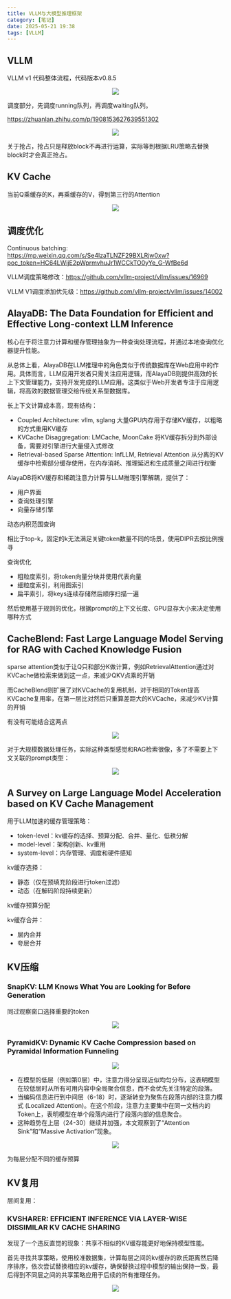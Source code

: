 ```yaml
---
title: VLLM与大模型推理框架
category: [笔记]
date: 2025-05-21 19:38
tags: [VLLM]
---
```


## VLLM

VLLM v1 代码整体流程，代码版本v0.8.5

<p align="center">
    <img src="/imgs/image-20250521194042.png"/>
</p>

调度部分，先调度running队列，再调度waiting队列。

https://zhuanlan.zhihu.com/p/1908153627639551302

<p align="center">
    <img src="/imgs/image-20250521201303.png"/>
</p>

关于抢占，抢占只是释放block不再进行运算，实际等到根据LRU策略去替换block时才会真正抢占。

## KV Cache

当前Q乘缓存的K，再乘缓存的V，得到第三行的Attention

<p align="center">
    <img src="/imgs/image-20250521194442.png"/>
</p>

## 调度优化

Continuous batching: https://mp.weixin.qq.com/s/Se4lzaTLNZF29BXLRjw0xw?poc_token=HC64LWijE2pWprmvhuJr1WCCkTO0yYe_G-WfBe6d

VLLM调度策略修改：https://github.com/vllm-project/vllm/issues/16969

VLLM V1调度添加优先级：https://github.com/vllm-project/vllm/issues/14002

## AlayaDB: The Data Foundation for Efficient and Effective Long-context LLM Inference

核心在于将注意力计算和缓存管理抽象为一种查询处理流程，并通过本地查询优化器提升性能。

从总体上看，AlayaDB在LLM推理中的角色类似于传统数据库在Web应用中的作用。具体而言，LLM应用开发者只需关注应用逻辑，而AlayaDB则提供高效的长上下文管理能力，支持开发完成的LLM应用。这类似于Web开发者专注于应用逻辑，将高效的数据管理交给传统关系型数据库。

长上下文计算成本高，现有结构：

- Coupled Architecture: vllm, sglang 大量GPU内存用于存储KV缓存，以粗略的方式重用KV缓存
- KVCache Disaggregation: LMCache, MoonCake 将KV缓存拆分到外部设备，需要对引擎进行大量侵入式修改
- Retrieval-based Sparse Attention: InfLLM, Retrieval Attention 从分离的KV缓存中检索部分缓存使用，在内存消耗、推理延迟和生成质量之间进行权衡

AlayaDB将KV缓存和稀疏注意力计算与LLM推理引擎解耦，提供了：

- 用户界面
- 查询处理引擎
- 向量存储引擎

动态内积范围查询

相比于top-k，固定的k无法满足关键token数量不同的场景，使用DIPR去按比例搜寻

查询优化

- 粗粒度索引，将token向量分块并使用代表向量
- 细粒度索引，利用图索引
- 扁平索引，将keys连续存储然后顺序扫描一遍

然后使用基于规则的优化，根据prompt的上下文长度、GPU显存大小来决定使用哪种方式

## CacheBlend: Fast Large Language Model Serving for RAG with Cached Knowledge Fusion

sparse attention类似于让Q只和部分K做计算，例如RetrievalAttention通过对KVCache做检索来做到这一点，来减少QKV点乘的开销

而CacheBlend则扩展了对KVCache的复用机制，对于相同的Token提高KVCache复用率，在第一层比对然后只重算差距大的KVCache，来减少KV计算的开销

有没有可能结合这两点

<p align="center">
    <img src="/imgs/image-20250604224204.png"/>
</p>

对于大规模数据处理任务，实际这种类型感觉和RAG检索很像，多了不需要上下文关联的prompt类型：

<p align="center">
    <img src="/imgs/image-20250605214722.png"/>
</p>

## A Survey on Large Language Model Acceleration based on KV Cache Management

用于LLM加速的缓存管理策略：

- token-level：kv缓存的选择、预算分配、合并、量化、低秩分解
- model-level：架构创新、kv重用
- system-level：内存管理、调度和硬件感知

kv缓存选择：

- 静态（仅在预填充阶段进行token过滤）
- 动态（在解码阶段持续更新）

kv缓存预算分配

kv缓存合并：

- 层内合并
- 夸层合并

## KV压缩

### SnapKV: LLM Knows What You are Looking for Before Generation

同过观察窗口选择重要的token

<p align="center">
    <img src="/imgs/image-20250611205603.png"/>
</p>

### PyramidKV: Dynamic KV Cache Compression based on Pyramidal Information Funneling

<p align="center">
    <img src="/imgs/image-20250611205645.png"/>
</p>

- 在模型的低层（例如第0层）中，注意力得分呈现近似均匀分布，这表明模型在较低层时从所有可用内容中全局聚合信息，而不会优先关注特定的段落。
- 当编码信息进行到中间层（6-18）时，逐渐转变为聚焦在段落内部的注意力模式 (Localized Attention)。在这个阶段，注意力主要集中在同一文档内的Token上，表明模型在单个段落内进行了段落内部的信息聚合。
- 这种趋势在上层（24-30）继续并加强，本文观察到了“Attention Sink”和“Massive Activation”现象。

<p align="center">
    <img src="/imgs/image-20250611205829.png"/>
</p>

为每层分配不同的缓存预算

## KV复用

层间复用：

### KVSHARER: EFFICIENT INFERENCE VIA LAYER-WISE DISSIMILAR KV CACHE SHARING

发现了一个违反直觉的现象：共享不相似的KV缓存能更好地保持模型性能。

首先寻找共享策略，使用校准数据集，计算每层之间的kv缓存的欧氏距离然后降序排序，依次尝试替换相应的kv缓存，确保替换过程中模型的输出保持一致，最后得到不同层之间的共享策略应用于后续的所有推理任务。

<p align="center">
    <img src="/imgs/image-20250611212205.png"/>
</p>

